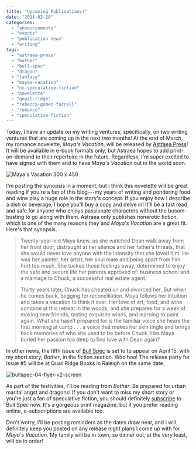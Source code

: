 ```yaml
---
title: "Upcoming Publications!"
date: "2011-02-28"
categories:
  - "announcements"
  - "events"
  - "publication-news"
  - "writing"
tags:
  - "astraea-press"
  - "bother"
  - "bull-spec"
  - "dragon"
  - "fantasy"
  - "mayas-vacation"
  - "nc-speculative-fiction"
  - "novelette"
  - "quail-ridge"
  - "rebecca-gomez-farrell"
  - "romance"
  - "speculative-fiction"
---
```


Today, I have an update on my writing ventures, specifically, on two writing ventures that are coming up in the next two months! At the end of March, my romance novelette, _Maya's Vacation_, will be released by [Astraea Press](http://astraeapress.com/)! It will be available in e-book formats only, but Astraea hopes to add print-on-demand to their repertoire in the future. Regardless, I'm super excited to have signed with them and to have _Maya's Vacation_ out in the world soon.

![Maya's Vacation 300 x 450](https://d2ypg8o05lff0b.cloudfront.net/wp-content/uploads/sites/3/2012/05/Mayas-Vacation-300-x-450.jpg)

I'm posting the synopsis in a moment, but I think this novelette will be great reading if you're a fan of this blog---my years of writing and pondering food and wine play a huge role in the story's concept. If you enjoy how I describe a dish or beverage, I hope you'll buy a copy and delve in! It'll be a fast read and safe for anyone who enjoys passionate characters without the busom-busting to go along with them. Astraea only publishes nonerotic fiction, which is one of the many reasons they and _Maya's Vacation_ are a great fit. Here's that synopsis.

> Twenty-year-old Maya knew, as she watched Dean walk away from her front door, distraught at her silence and her father’s threats, that she would never love anyone with the intensity that she loved him. He was her painter, her artist, her soul mate and being apart from him hurt too much. She tucked those feelings away, determined to enjoy the safe and secure life her parents approved of: business school and a marriage to Chuck, a successful real estate agent.
>
> Thirty years later, Chuck has cheated on and divorced her. But when he comes back, begging for reconciliation, Maya follows her intuition and takes a vacation to think it over. Her love of art, food, and wine combine at this retreat in the woods, and she prepares for a week of making new friends, tasting exquisite wines, and learning to paint again. What she hasn’t prepared for is the familiar voice she hears the first morning at camp . . . a voice that makes her skin tingle and brings back memories of who she used to be before Chuck. Has Maya buried her passion too deep to find love with Dean again?

In other news, the fifth issue of [Bull Spec](http://bullspec.blogspot.com/) is set to to appear on April 15, with my short story, _Bother_, in the fiction section. Woo hoo! The release party for Issue #5 will be at Quail Ridge Books in Raleigh on the same date.

![bullspec-04-flyer-v2-screen](https://d2ypg8o05lff0b.cloudfront.net/wp-content/uploads/sites/3/2011/02/bullspec-04-flyer-v2-screen.jpg)

As part of the festivities, I'll be reading from _Bother_. Be prepared for urban marital angst and dragons! If you don't want to miss my short story or you're just a fan of speculative fiction, you should definitely [subscribe](http://www.bullspec.com/sub) to Bull Spec now. It's a gorgeous print magazine, but if you prefer reading online, e-subscriptions are available too.

Don't worry, I'll be posting reminders as the dates draw near, and I will definitely keep you posted on any release night plans I come up with for _Maya's Vacation._ My family will be in town, so dinner out, at the very least, will be in order!
